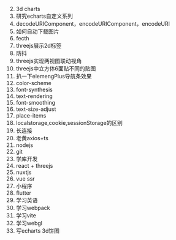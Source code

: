 

2. 3d charts
3. 研究echarts自定义系列
4. decodeURIComponent，encodeURIComponent，encodeURI
5. 如何自动下载图片
6. fecth
7. threejs展示2d标签
8. 防抖
9. threejs实现两视图联动视角
10. threejs中立方体6面贴不同的贴图
11. 扒一下elemengPlus导航条效果
12. color-scheme
12. font-synthesis
13. text-rendering
14. font-smoothing
15. text-size-adjust
16. place-items
17. localstorage,cookie,sessionStorage的区别
18. 长连接
19. 老黄axios+ts
22. nodejs
23. git
24. 学库开发
25. react + threejs
27. nuxtjs
28. vue ssr
29. 小程序
30. flutter
31. 学习英语
32. 学习webpack
33. 学习vite
34. 学习webgl
35. 写echarts 3d饼图
